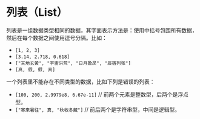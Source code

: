 # 列表（List）

列表是一组数据类型相同的数据，其字面表示方法是：使用中括号包围所有数据，然后在每个数据之间使用逗号分隔。比如：

* `[1, 2, 3]`
* `[3.14, 2.718, 0.618]`
* `["天地玄黄", "宇宙洪荒", "日月盈昃", "辰宿列张"]`
* `[真, 假, 假, 真]`

一个列表里不能存在不同类型的数据，比如下列是错误的列表：

* `[100, 200, 2.9979e8, 6.67e-11]` // 前两个元素是整数型，后两个是浮点型。
* `["寒来暑往", 真, "秋收冬藏"]` // 前后两个是字符串型，中间是逻辑型。


